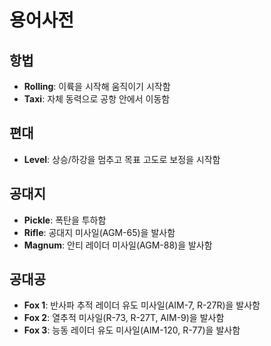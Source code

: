 # 용어사전
## 항법
* **Rolling**: 이륙을 시작해 움직이기 시작함
* **Taxi**: 자체 동력으로 공항 안에서 이동함
## 편대
* **Level**: 상승/하강을 멈추고 목표 고도로 보정을 시작함
## 공대지
* **Pickle**: 폭탄을 투하함
* **Rifle**: 공대지 미사일(AGM-65)을 발사함
* **Magnum**: 안티 레이더 미사일(AGM-88)을 발사함
## 공대공
* **Fox 1**: 반사파 추적 레이더 유도 미사일(AIM-7, R-27R)을 발사함
* **Fox 2**: 열추적 미사일(R-73, R-27T, AIM-9)을 발사함
* **Fox 3**: 능동 레이더 유도 미사일(AIM-120, R-77)을 발사함
